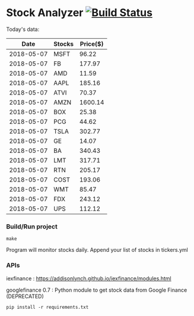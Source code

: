 # Stock Analyzer [![Build Status](https://travis-ci.org/ogoyal/StockAnalyzer.svg?branch=master)](https://travis-ci.org/ogoyal/StockAnalyzer)

Today's data:

| Date| Stocks| Price($) | 
| --- | --- | ---  | 
| 2018-05-07| MSFT| 96.22 | 
| 2018-05-07| FB| 177.97 | 
| 2018-05-07| AMD| 11.59 | 
| 2018-05-07| AAPL| 185.16 | 
| 2018-05-07| ATVI| 70.37 | 
| 2018-05-07| AMZN| 1600.14 | 
| 2018-05-07| BOX| 25.38 | 
| 2018-05-07| PCG| 44.62 | 
| 2018-05-07| TSLA| 302.77 | 
| 2018-05-07| GE| 14.07 | 
| 2018-05-07| BA| 340.43 | 
| 2018-05-07| LMT| 317.71 | 
| 2018-05-07| RTN| 205.17 | 
| 2018-05-07| COST| 193.06 | 
| 2018-05-07| WMT| 85.47 | 
| 2018-05-07| FDX| 243.12 | 
| 2018-05-07| UPS| 112.12 | 

### Build/Run project

```
make
```

Program will monitor stocks daily. Append your list of stocks in tickers.yml

### APIs
iexfinance : https://addisonlynch.github.io/iexfinance/modules.html

googlefinance 0.7 : Python module to get stock data from Google Finance (DEPRECATED)

```
pip install -r requirements.txt
```
